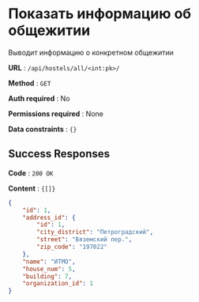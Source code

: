 # Показать информацию об общежитии

Выводит информацию о конкретном общежитии

**URL** : `/api/hostels/all/<int:pk>/`

**Method** : `GET`

**Auth required** : No

**Permissions required** : None

**Data constraints** : `{}`

## Success Responses

**Code** : `200 OK`

**Content** : `{[]}`
```json
{
    "id": 1,
    "address_id": {
        "id": 1,
        "city_district": "Петроградский",
        "street": "Вяземский пер.",
        "zip_code": "197022"
    },
    "name": "ИТМО",
    "house_num": 5,
    "building": 7,
    "organization_id": 1
}
```
